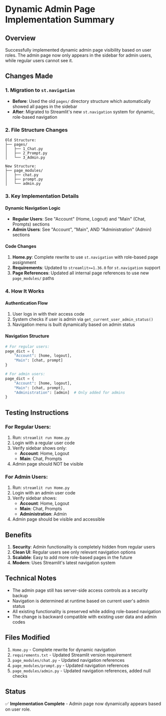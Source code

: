 # Dynamic Admin Page Implementation Summary

## Overview
Successfully implemented dynamic admin page visibility based on user roles. The admin page now only appears in the sidebar for admin users, while regular users cannot see it.

## Changes Made

### 1. Migration to `st.navigation`
- **Before**: Used the old `pages/` directory structure which automatically showed all pages in the sidebar
- **After**: Migrated to Streamlit's new `st.navigation` system for dynamic, role-based navigation

### 2. File Structure Changes
```
Old Structure:
├── pages/
│   ├── 1_Chat.py
│   ├── 2_Prompt.py
│   └── 3_Admin.py

New Structure:
├── page_modules/
│   ├── chat.py
│   ├── prompt.py
│   └── admin.py
```

### 3. Key Implementation Details

#### Dynamic Navigation Logic
- **Regular Users**: See "Account" (Home, Logout) and "Main" (Chat, Prompts) sections
- **Admin Users**: See "Account", "Main", AND "Administration" (Admin) sections

#### Code Changes
1. **Home.py**: Complete rewrite to use `st.navigation` with role-based page assignment
2. **Requirements**: Updated to `streamlit>=1.36.0` for `st.navigation` support
3. **Page References**: Updated all internal page references to use new `page_modules/` paths

### 4. How It Works

#### Authentication Flow
1. User logs in with their access code
2. System checks if user is admin via `get_current_user_admin_status()`
3. Navigation menu is built dynamically based on admin status

#### Navigation Structure
```python
# For regular users:
page_dict = {
    "Account": [home, logout],
    "Main": [chat, prompt]
}

# For admin users:
page_dict = {
    "Account": [home, logout],
    "Main": [chat, prompt],
    "Administration": [admin]  # Only added for admins
}
```

## Testing Instructions

### For Regular Users:
1. Run: `streamlit run Home.py`
2. Login with a regular user code
3. Verify sidebar shows only:
   - **Account**: Home, Logout
   - **Main**: Chat, Prompts
4. Admin page should NOT be visible

### For Admin Users:
1. Run: `streamlit run Home.py`
2. Login with an admin user code
3. Verify sidebar shows:
   - **Account**: Home, Logout
   - **Main**: Chat, Prompts
   - **Administration**: Admin
4. Admin page should be visible and accessible

## Benefits

1. **Security**: Admin functionality is completely hidden from regular users
2. **Clean UI**: Regular users see only relevant navigation options
3. **Scalable**: Easy to add more role-based pages in the future
4. **Modern**: Uses Streamlit's latest navigation system

## Technical Notes

- The admin page still has server-side access controls as a security backup
- Navigation is determined at runtime based on current user's admin status
- All existing functionality is preserved while adding role-based navigation
- The change is backward compatible with existing user data and admin codes

## Files Modified

1. `Home.py` - Complete rewrite for dynamic navigation
2. `requirements.txt` - Updated Streamlit version requirement
3. `page_modules/chat.py` - Updated navigation references
4. `page_modules/prompt.py` - Updated navigation references
5. `page_modules/admin.py` - Updated navigation references, added null checks

## Status
✅ **Implementation Complete** - Admin page now dynamically appears based on user role.